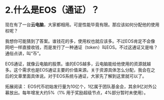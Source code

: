 # 2.什么是EOS（通证）？

现在有了一台**云电脑**，大家都相用。可是性能毕竟有限。那应该如何分配他的使用权呢？

我想你可能猜到了答案。谁钱花的多，使用权也就应该多。不过EOS肯定不会像网吧一样直接收钱，而是发行了一种通证（token）叫EOS。不过这通证又是啥？通俗点讲，叫“币”。

EOS通证，就像云电脑的股票。谁的EOS越多，云电脑能给他使用的资源就越多。这个需求也是EOS通证主要的价值来源。关于资源具体怎么分配，我会在之后的文章里面具体说。对于EOS系统与通证，大家先了解到这里就可以了。

拓展阅读： EOS代币初始发行量为10亿个，1亿属于团队基金会，其余9亿对外公募放出。每年增发大约5%（1% 用于奖励超级节点，4%部分暂时未使用）。
